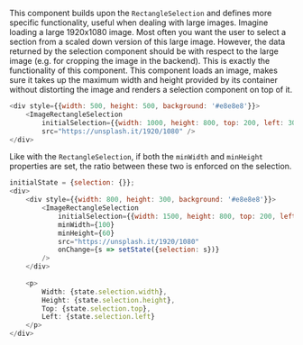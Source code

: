 This component builds upon the `RectangleSelection` and defines more specific functionality,
useful when dealing with large images. Imagine loading a large 1920x1080 image.
Most often you want the user to select a section from a scaled down version of this large image.
However, the data returned by the selection component should be with respect to the large image
(e.g. for cropping the image in the backend). This is exactly the functionality of this component.
This component loads an image, makes sure it takes up the maximum width and height provided by its container
without distorting the image and renders a selection component on top of it.

```javascript
<div style={{width: 500, height: 500, background: '#e8e8e8'}}>
    <ImageRectangleSelection
        initialSelection={{width: 1000, height: 800, top: 200, left: 300}}
        src="https://unsplash.it/1920/1080" />
</div>
```

Like with the `RectangleSelection`, if both the `minWidth` and `minHeight` properties are set,
the ratio between these two is enforced on the selection.

```javascript
initialState = {selection: {}};
<div>
    <div style={{width: 800, height: 300, background: '#e8e8e8'}}>
        <ImageRectangleSelection
            initialSelection={{width: 1500, height: 800, top: 200, left: 300}}
            minWidth={100}
            minHeight={60}
            src="https://unsplash.it/1920/1080"
            onChange={s => setState({selection: s})}
        />
    </div>
    
    <p>
        Width: {state.selection.width}, 
        Height: {state.selection.height}, 
        Top: {state.selection.top}, 
        Left: {state.selection.left}
    </p>
</div>
```
